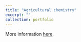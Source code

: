 ```yaml
---
title: "Agricultural chemistry"
excerpt: ""
collection: portfolio
---
```


More information [here](https://www.sta.unito.it/do/corsi.pl/Show?_id=wjyl "Unito").

